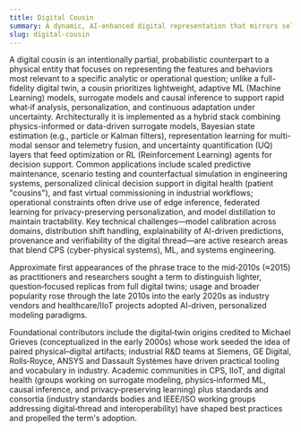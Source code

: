```yaml
---
title: Digital Cousin
summary: A dynamic, AI-enhanced digital representation that mirrors selected states and behaviors of a physical asset, system, or person to enable simulation, inference, and decision support across operational and design lifecycles.
slug: digital-cousin
---
```


A digital cousin is an intentionally partial, probabilistic counterpart to a physical entity that focuses on representing the features and behaviors most relevant to a specific analytic or operational question; unlike a full-fidelity digital twin, a cousin prioritizes lightweight, adaptive ML (Machine Learning) models, surrogate models and causal inference to support rapid what‑if analysis, personalization, and continuous adaptation under uncertainty. Architecturally it is implemented as a hybrid stack combining physics-informed or data-driven surrogate models, Bayesian state estimation (e.g., particle or Kalman filters), representation learning for multi-modal sensor and telemetry fusion, and uncertainty quantification (UQ) layers that feed optimization or RL (Reinforcement Learning) agents for decision support. Common applications include scaled predictive maintenance, scenario testing and counterfactual simulation in engineering systems, personalized clinical decision support in digital health (patient "cousins"), and fast virtual commissioning in industrial workflows; operational constraints often drive use of edge inference, federated learning for privacy-preserving personalization, and model distillation to maintain tractability. Key technical challenges—model calibration across domains, distribution shift handling, explainability of AI-driven predictions, provenance and verifiability of the digital thread—are active research areas that blend CPS (cyber-physical systems), ML, and systems engineering.

Approximate first appearances of the phrase trace to the mid‑2010s (≈2015) as practitioners and researchers sought a term to distinguish lighter, question‑focused replicas from full digital twins; usage and broader popularity rose through the late 2010s into the early 2020s as industry vendors and healthcare/IIoT projects adopted AI-driven, personalized modeling paradigms.

Foundational contributors include the digital‑twin origins credited to Michael Grieves (conceptualized in the early 2000s) whose work seeded the idea of paired physical–digital artifacts; industrial R&D teams at Siemens, GE Digital, Rolls‑Royce, ANSYS and Dassault Systèmes have driven practical tooling and vocabulary in industry. Academic communities in CPS, IIoT, and digital health (groups working on surrogate modeling, physics‑informed ML, causal inference, and privacy‑preserving learning) plus standards and consortia (industry standards bodies and IEEE/ISO working groups addressing digital‑thread and interoperability) have shaped best practices and propelled the term's adoption.